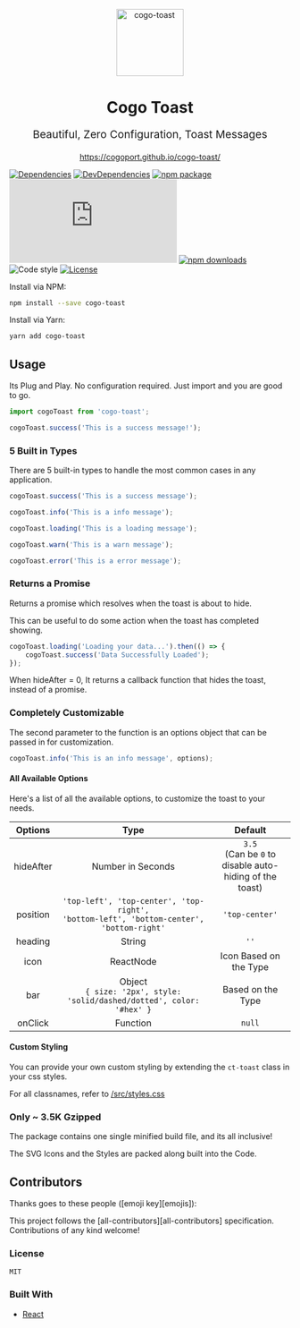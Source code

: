 <p align="center"><img src="https://cogoport.github.io/cogo-toast/static/meta/android-chrome-96x96.png" alt="cogo-toast" title="cogo-toast" width="120"><p>
<h1 align="center">Cogo Toast</h1>
<p align="center" style="font-size: 1.2rem;">Beautiful, Zero Configuration, Toast Messages</p>
<p align="center"><a href="https://cogoport.github.io/cogo-toast/">https://cogoport.github.io/cogo-toast/</a></p>


[![Dependencies](https://img.shields.io/david/Cogoport/cogo-toast.svg)](https://david-dm.org/Cogoport/cogo-toast.svg)
[![DevDependencies](https://img.shields.io/david/dev/Cogoport/cogo-toast.svg)](https://david-dm.org/Cogoport/cogo-toast?type=dev)
[![npm package](https://img.shields.io/npm/v/cogo-toast/latest.svg)](https://www.npmjs.com/package/cogo-toast)
[![Small size](https://img.badgesize.io/https://unpkg.com/cogo-toast/dist/index.js?compression=gzip)](https://unpkg.com/cogo-toast@2.0.1/dist/index.js)
[![npm downloads](https://img.shields.io/npm/dm/cogo-toast.svg)](https://www.npmjs.com/package/cogo-toast)
![Code style](https://img.shields.io/badge/code_style-prettier-ff69b4.svg)
[![License](https://img.shields.io/npm/l/@xstyled/styled-components.svg)](https://github.com/Cogoport/cogo-toast/blob/master/LICENSE)

Install via NPM:

```bash
npm install --save cogo-toast
```

Install via Yarn:

```bash
yarn add cogo-toast
```

## Usage

Its Plug and Play. No configuration required. Just import and you are good to go.

```javascript
import cogoToast from 'cogo-toast';

cogoToast.success('This is a success message!');
```

### 5 Built in Types

There are 5 built-in types to handle the most common cases in any application.

```javascript
cogoToast.success('This is a success message');

cogoToast.info('This is a info message');

cogoToast.loading('This is a loading message');

cogoToast.warn('This is a warn message');

cogoToast.error('This is a error message');
```

### Returns a Promise

Returns a promise which resolves when the toast is about to hide.

This can be useful to do some action when the toast has completed showing.

```javascript
cogoToast.loading('Loading your data...').then(() => {
	cogoToast.success('Data Successfully Loaded');
});
```

When hideAfter = 0, It returns a callback function that hides the toast, instead of a promise.

### Completely Customizable

The second parameter to the function is an options object that can be passed in for customization.

```javascript
cogoToast.info('This is an info message', options);
```

#### All Available Options

Here's a list of all the available options, to customize the toast to your needs.

|  Options  |                                               Type                                               |                           Default                            |
| :-------: | :----------------------------------------------------------------------------------------------: | :----------------------------------------------------------: |
| hideAfter |                                        Number in Seconds                                         | `3.5` <br />(Can be `0` to disable auto-hiding of the toast) |
| position  | `'top-left', 'top-center', 'top-right',` <br /> `'bottom-left', 'bottom-center', 'bottom-right'` |                        `'top-center'`                        |
|  heading  |                                              String                                              |                             `''`                             |
|   icon    |                                            ReactNode                                             |                    Icon Based on the Type                    |
|    bar    |           Object <br /> `{ size: '2px', style: 'solid/dashed/dotted', color: '#hex' }`           |                      Based on the Type                       |
|  onClick  |                                             Function                                             |                            `null`                            |

#### Custom Styling

You can provide your own custom styling by extending the `ct-toast` class in your css styles.

For all classnames, refer to [/src/styles.css](/src/styles.css)

### Only ~ 3.5K Gzipped

The package contains one single minified build file, and its all inclusive!

The SVG Icons and the Styles are packed along built into the Code.

## Contributors

Thanks goes to these people ([emoji key][emojis]):

<!-- ALL-CONTRIBUTORS-LIST:START - Do not remove or modify this section -->
<!-- prettier-ignore -->

<!-- ALL-CONTRIBUTORS-LIST:END -->

This project follows the [all-contributors][all-contributors] specification.
Contributions of any kind welcome!

### License

`MIT`

### Built With

- [React](https://reactjs.org/)
